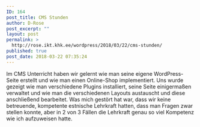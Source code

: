 ```yaml
---
ID: 164
post_title: CMS Stunden
author: D-Rose
post_excerpt: ""
layout: post
permalink: >
  http://rose.ikt.khk.ee/wordpress/2018/03/22/cms-stunden/
published: true
post_date: 2018-03-22 07:35:24
---
```

Im CMS Unterricht haben wir gelernt wie man seine eigene WordPress-Seite erstellt und wie man einen Online-Shop implementiert.<!--more-->
Uns wurde gezeigt wie man verschiedene Plugins installiert, seine Seite einigermaßen verwaltet und wie man die verschiedenen Layouts austauscht und diese&nbsp; anschließend bearbeitet.
Was mich gestört hat war, dass wir keine betreuende, kompetente estnische Lehrkraft hatten, dass man Fragen zwar stellen konnte, aber in 2 von 3 Fällen die Lehrkraft genau so viel Kompetenz wie ich aufzuweisen hatte.